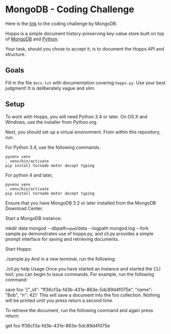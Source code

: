 # MongoDB - Coding Challenge

Here is the [link](https://github.com/LakshmiLavanyaKasturi/docs-coding-challenge) to the coding challenge by MongoDB.

Hopps is a simple document history-preserving key-value store built on top of [MongoDB](https://www.mongodb.com/) and [Python](https://www.python.org/).

Your task, should you chose to accept it, is to document the Hopps API and structure.

## Goals
Fill in the file `docs.txt` with documentation covering `hopps.py`. Use your best judgment! It is deliberately vague and slim.

## Setup
To work with Hopps, you will need Python 3.4 or later. On OS X and Windows, use the installer from Python.org.

Next, you should set up a virtual environment. From within this repository, run:

For Python 3.4, use the following commands. 

```
pyvenv venv
. venv/bin/activate
pip install tornado motor docopt typing
```

For python 4 and later, 
                                                                                        

```
pyvenv venv
. venv/bin/activate
pip install tornado motor docopt typing
```

Ensure that you have MongoDB 3.2 or later installed from the MongoDB Download Center.

Start a MongoDB instance:

mkdir data
mongod --dbpath=`pwd`/data --logpath mongod.log --fork
sample.py demonstrates use of hopps.py, and cli.py provides a simple prompt interface for saving and retrieving documents.

Start Hopps:

./sample.py
And in a new terminal, run the following:

./cli.py
help
Usage
Once you have started an instance and started the CLI tool, you can begin to issue commands. For example, run the following command:

save foo '{"_id": "ff36cf3a-fd3b-431e-863e-5dc89d4f075e", "name": "Bob", "n": 42}'
This will save a document into the foo collection. Nothing will be printed until you press return a second time.

To retrieve the document, run the following command and again press return:

get foo ff36cf3a-fd3b-431e-863e-5dc89d4f075e
